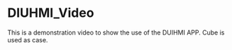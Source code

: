 # DIUHMI_Video
This is a demonstration video to show the use of the DUIHMI APP.
Cube is used as case.

